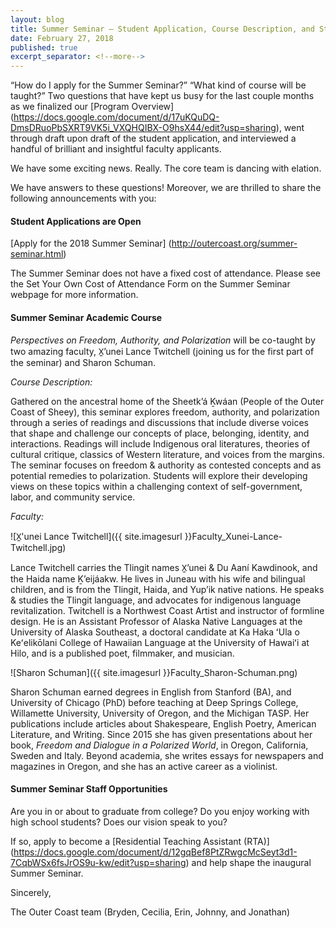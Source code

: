 ```yaml
---
layout: blog
title: Summer Seminar – Student Application, Course Description, and Staff Openings
date: February 27, 2018
published: true
excerpt_separator: <!--more-->
---
```


“How do I apply for the Summer Seminar?” “What kind of course will be taught?” Two questions that have kept us busy for the last couple months as we finalized our [Program Overview] (https://docs.google.com/document/d/17uKQuDQ-DmsDRuoPbSXRT9VK5i_VXQHQIBX-O9hsX44/edit?usp=sharing), went through draft upon draft of the student application, and interviewed a handful of brilliant and insightful faculty applicants.

We have some exciting news. Really. The core team is dancing with elation. 

We have answers to these questions! Moreover, we are thrilled to share the following announcements with you:

<!--more-->

#### Student Applications are Open

[Apply for the 2018 Summer Seminar] (http://outercoast.org/summer-seminar.html)

The Summer Seminar does not have a fixed cost of attendance. Please see the Set Your Own Cost of Attendance Form on the Summer Seminar webpage for more information.

#### Summer Seminar Academic Course

_Perspectives on Freedom, Authority, and Polarization_ will be co-taught by two amazing faculty, X̱’unei Lance Twitchell (joining us for the first part of the seminar) and Sharon Schuman.

_Course Description:_

Gathered on the ancestral home of the Sheetkʼá Ḵwáan (People of the Outer Coast of Sheey), this seminar explores freedom, authority, and polarization through a series of readings and discussions that include diverse voices that shape and challenge our concepts of place, belonging, identity, and interactions. Readings will include Indigenous oral literatures, theories of cultural critique, classics of Western literature, and voices from the margins. The seminar focuses on freedom & authority as contested concepts and as potential remedies to polarization. Students will explore their developing views on these topics within a challenging context of self-government, labor, and community service.

_Faculty:_

![X̱'unei Lance Twitchell]({{ site.imagesurl }}Faculty_Xunei-Lance-Twitchell.jpg)

Lance Twitchell carries the Tlingit names X̱’unei & Du Aaní Kawdinook, and the Haida name Ḵ’eijáakw. He lives in Juneau with his wife and bilingual children, and is from the Tlingit, Haida, and Yupʼik native nations. He speaks & studies the Tlingit language, and advocates for indigenous language revitalization. Twitchell is a Northwest Coast Artist and instructor of formline design. He is an Assistant Professor of Alaska Native Languages at the University of Alaska Southeast, a doctoral candidate at Ka Haka ʻUla o Keʻelikōlani College of Hawaiian Language at the University of Hawaiʻi at Hilo, and is a published poet, filmmaker, and musician.

![Sharon Schuman]({{ site.imagesurl }}Faculty_Sharon-Schuman.png)

Sharon Schuman earned degrees in English from Stanford (BA), and University of Chicago (PhD) before teaching at Deep Springs College, Willamette University, University of Oregon, and the Michigan TASP. Her publications include articles about Shakespeare, English Poetry, American Literature, and Writing. Since 2015 she has given presentations about her book, _Freedom and Dialogue in a Polarized World_, in Oregon, California, Sweden and Italy. Beyond academia, she writes essays for newspapers and magazines in Oregon, and she has an active career as a violinist.

#### Summer Seminar Staff Opportunities

Are you in or about to graduate from college? Do you enjoy working with high school students? Does our vision speak to you?

If so, apply to become a [Residential Teaching Assistant (RTA)] (https://docs.google.com/document/d/12gqBef8PtZRwgcMcSeyt3d1-7CqbWSx6fsJrOS9u-kw/edit?usp=sharing) and help shape the inaugural Summer Seminar.

Sincerely, 

The Outer Coast team (Bryden, Cecilia, Erin, Johnny, and Jonathan)
